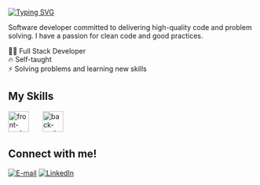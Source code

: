 [![Typing SVG](https://readme-typing-svg.demolab.com?font=Fira+Code&weight=600&size=25&pause=1000&color=1F6FEB&background=FFFFFF00&vCenter=true&random=false&width=435&lines=Hi%2C+I'm+Vinicius+%F0%9F%98%84)](https://git.io/typing-svg)

<p>
  Software developer committed to delivering high-quality code and problem solving. I have a passion for clean code and good practices.
</p>

👨‍💻 Full Stack Developer <br>
🔥 Self-taught <br>
⚡ Solving problems and learning new skills <br>

<h2>My Skills</h2>
<!-- [![My Skills](https://skillicons.dev/icons?i=react,js,ts,html,css,tailwind,materialui,redux)](https://skillicons.dev) &nbsp;&nbsp;&nbsp;&nbsp;&nbsp;
[![My Skills](https://skillicons.dev/icons?i=nodejs,express,sequelize,postgresql,mysql)](https://skillicons.dev) -->
<div align="left">
  <img src="https://skillicons.dev/icons?i=react,js,ts,html,css,tailwind,materialui,redux" height="42" alt="front-end stack" />
  &nbsp;&nbsp;&nbsp;&nbsp;&nbsp;
  <img src="https://skillicons.dev/icons?i=nodejs,express,sequelize,postgresql,mysql" height="42" alt="back-end stack" />
</div>

<h2>Connect with me!</h2>

[![E-mail](https://img.shields.io/badge/-Email-000?style=for-the-badge&logo=microsoft-outlook&logoColor=1f6feb&color:FFF)](mailto:vinicius-rodrigues2000@hotmail.com)
[![LinkedIn](https://img.shields.io/badge/-LinkedIn-000?style=for-the-badge&logo=linkedin&logoColor=1f6feb&color:FFF)](https://www.linkedin.com/in/vinicius-rodrigues-xavier)

<!-- <h2>GitHub Stats</h2>

![GitHub stats](https://github-readme-stats-git-masterrstaa-rickstaa.vercel.app/api?username=rxvinicius&hide_title=true&show_icons=true&include_all_commits=false&count_private=true&line_height=25&hide=issues&bg_color=000&title_color=1f6feb&text_color=FFF&border_radius=3&border_color=36123c&icon_color=1f6feb&theme=jolly)
[![Most Used Languages](https://github-readme-stats-git-masterrstaa-rickstaa.vercel.app/api/top-langs/?username=rxvinicius&line_height=10&card_width=290&layout=compact&hide_title=false&count_private=true&langs_count=4&show_icons=true&title_color=1f6feb&hide=html,css&bg_color=000&text_color=8B8B8B&border_radius=3&border_color=561760&count_private=true)](https://github.com/rxvinicius/github-readme-stats)
-->
